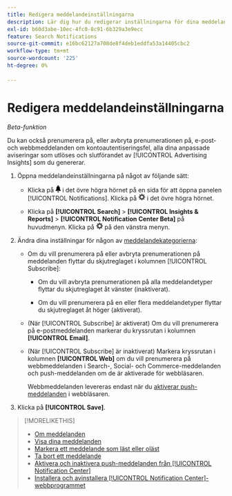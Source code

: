 ```yaml
---
title: Redigera meddelandeinställningarna
description: Lär dig hur du redigerar inställningarna för dina meddelanden.
exl-id: b60d3abe-10ec-4fc0-8c91-6b329a3e9ecc
feature: Search Notifications
source-git-commit: e16bc62127a708de8f4deb1eddfa53a14405cbc2
workflow-type: tm+mt
source-wordcount: '225'
ht-degree: 0%

---
```


# Redigera meddelandeinställningarna

*Beta-funktion*

Du kan också prenumerera på, eller avbryta prenumerationen på, e-post- och webbmeddelanden om kontoautentiseringsfel, alla dina anpassade aviseringar som utlöses och slutförandet av [!UICONTROL Advertising Insights] som du genererar.

1. Öppna meddelandeinställningarna på något av följande sätt:

   * Klicka på ![Meddelanden](/help/search-social-commerce/assets/notifications-panel.png "Meddelanden") i det övre högra hörnet på en sida för att öppna panelen [!UICONTROL Notifications]. Klicka på ![Inställningar](/help/search-social-commerce/assets/settings-nc.png "Inställningar") i det övre högra hörnet.

   * Klicka på **[!UICONTROL Search]** > **[!UICONTROL Insights & Reports]** > **[!UICONTROL Notification Center Beta]** på huvudmenyn. Klicka på ![Inställningar](/help/search-social-commerce/assets/settings-nc.png "Inställningar") på den vänstra menyn.

1. Ändra dina inställningar för någon av [meddelandekategorierna](notification-about.md):

   * Om du vill prenumerera på eller avbryta prenumerationen på meddelanden flyttar du skjutreglaget i kolumnen [!UICONTROL Subscribe]:

      * Om du vill avbryta prenumerationen på alla meddelandetyper flyttar du skjutreglaget åt vänster (inaktiverat).

      * Om du vill prenumerera på en eller flera meddelandetyper flyttar du skjutreglaget åt höger (aktiverat).

   * (När [!UICONTROL Subscribe] är aktiverat) Om du vill prenumerera på e-postmeddelanden markerar du kryssrutan i kolumnen **[!UICONTROL Email]**.

   * (När [!UICONTROL Subscribe] är inaktiverat) Markera kryssrutan i kolumnen **[!UICONTROL Web]** om du vill prenumerera på webbmeddelanden i Search-, Social- och Commerce-meddelanden och push-meddelanden om de är aktiverade för webbläsaren.

     Webbmeddelanden levereras endast när du [aktiverar push-meddelanden](notifications-push-enable-disable.md) i webbläsaren.

1. Klicka på **[!UICONTROL Save]**.

>[!MORELIKETHIS]
>
>* [Om meddelanden](/help/search-social-commerce/notifications/notification-about.md)
>* [Visa dina meddelanden](notification-view.md)
>* [Markera ett meddelande som läst eller oläst](notification-mark-read-unread.md)
>* [Ta bort ett meddelande](notification-delete.md)
>* [Aktivera och inaktivera push-meddelanden från [!UICONTROL Notification Center]](notifications-push-enable-disable.md)
>* [Installera och avinstallera [!UICONTROL Notification Center]-webbprogrammet](notification-app-install-uninstall.md)

